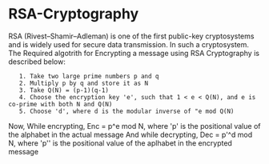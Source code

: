 # RSA-Cryptography
RSA (Rivest–Shamir–Adleman) is one of the first public-key cryptosystems and is widely used for secure data transmission. In such a cryptosystem. The Required algotrith for Encrypting a message using RSA Cryptography is described below:
       
       1. Take two large prime numbers p and q
       2. Multiply p by q and store it as N
       3. Take Q(N) = (p-1)(q-1)
       4. Choose the encryption key 'e', such that 1 < e < Q(N), and e is co-prime with both N and Q(N)
       5. Choose 'd', where d is the modular inverse of "e mod Q(N)

Now, While encrypting, Enc = p^e mod N, where 'p' is the positional value of the alphabet in the actual message
And while decrypting,  Dec = p'^d mod N, where 'p'' is the positional value of the aplhabet in the encrypted message
